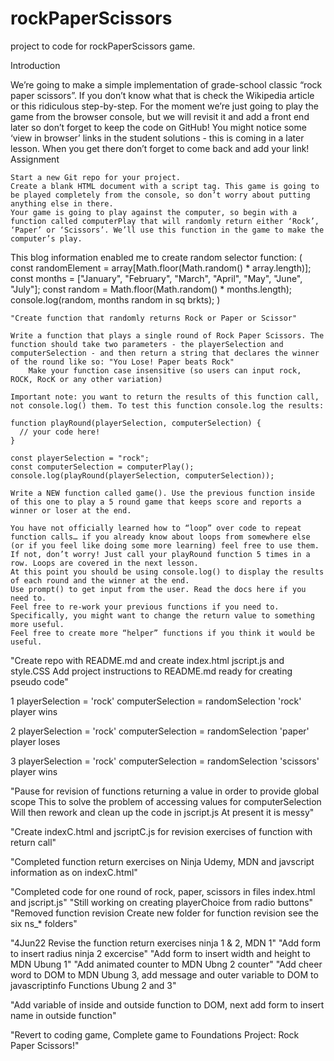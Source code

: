 # rockPaperScissors
project to code for rockPaperScissors game.

Introduction

We’re going to make a simple implementation of grade-school classic “rock paper scissors”. If you don’t know what that is check the Wikipedia article or this ridiculous step-by-step. For the moment we’re just going to play the game from the browser console, but we will revisit it and add a front end later so don’t forget to keep the code on GitHub! You might notice some ‘view in browser’ links in the student solutions - this is coming in a later lesson. When you get there don’t forget to come back and add your link!
Assignment

    Start a new Git repo for your project.
    Create a blank HTML document with a script tag. This game is going to be played completely from the console, so don’t worry about putting anything else in there.
    Your game is going to play against the computer, so begin with a function called computerPlay that will randomly return either ‘Rock’, ‘Paper’ or ‘Scissors’. We’ll use this function in the game to make the computer’s play.

  This blog information enabled me to create random selector function:
    (  const randomElement = array[Math.floor(Math.random() * array.length)]; 
    const months = ["January", "February", "March", "April", "May", "June", "July"];
    const random = Math.floor(Math.random() * months.length);
    console.log(random, months random in sq brkts);   )

    "Create function that randomly returns Rock or Paper or Scissor"

    Write a function that plays a single round of Rock Paper Scissors. The function should take two parameters - the playerSelection and computerSelection - and then return a string that declares the winner of the round like so: "You Lose! Paper beats Rock"
        Make your function case insensitive (so users can input rock, ROCK, RocK or any other variation)

    Important note: you want to return the results of this function call, not console.log() them. To test this function console.log the results:

    function playRound(playerSelection, computerSelection) {
      // your code here!
    }

    const playerSelection = "rock";
    const computerSelection = computerPlay();
    console.log(playRound(playerSelection, computerSelection));

    Write a NEW function called game(). Use the previous function inside of this one to play a 5 round game that keeps score and reports a winner or loser at the end.

    You have not officially learned how to “loop” over code to repeat function calls… if you already know about loops from somewhere else (or if you feel like doing some more learning) feel free to use them. If not, don’t worry! Just call your playRound function 5 times in a row. Loops are covered in the next lesson.
    At this point you should be using console.log() to display the results of each round and the winner at the end.
    Use prompt() to get input from the user. Read the docs here if you need to.
    Feel free to re-work your previous functions if you need to. Specifically, you might want to change the return value to something more useful.
    Feel free to create more “helper” functions if you think it would be useful.


"Create repo with README.md and create index.html jscript.js and style.CSS Add project instructions to README.md ready for creating pseudo code"

1 playerSelection = 'rock'
computerSelection = randomSelection 'rock'
player wins

2 playerSelection = 'rock'
computerSelection = randomSelection 'paper'
player loses

3 playerSelection = 'rock'
computerSelection = randomSelection 'scissors'
player wins

"Pause for revision of functions returning a value in order to provide global scope This to solve the problem of accessing values for computerSelection Will then rework and clean up the code in jscript.js At present it is messy" 

"Create indexC.html and jscriptC.js for revision exercises of function with return call" 

"Completed function return exercises on Ninja Udemy, MDN and javscript information as on indexC.html"

"Completed code for one round of rock, paper, scissors in files index.html and jscript.js"
"Still working on creating playerChoice from radio buttons"
"Removed function revision Create new folder for function revision see the six ns_* folders"

"4Jun22 Revise the function return exercises ninja 1 & 2, MDN 1"
"Add form to insert radius ninja 2 excercise"
"Add form to insert width and height to MDN Ubung 1"
"Add animated counter to MDN Ubng 2 counter"
"Add cheer word to DOM to MDN Ubung 3, add message and outer variable to DOM to javascriptinfo Functions Ubung 2 and 3"

"Add variable of inside and outside function to DOM, next add form to insert name in outside function"

"Revert to coding game, Complete game to Foundations Project: Rock Paper Scissors!" 
